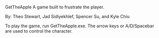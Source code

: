 GetTheApple
A game built to frustrate the player.

By: Theo Stewart, Jad Sidiyekhlef, Spencer Su, and Kyle Chiu

To play the game, run GetTheApple.exe.
The arrow keys or A/D/Spacebar are used to control the character.

